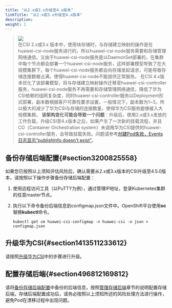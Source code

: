 ```yaml
---
title: "从2.x或3.x升级至4.x版本"
linkTitle: "从2.x或3.x升级至4.x版本"
description: 
weight: 1
---
```


>![](/css-docs/public_sys-resources/zh/icon-notice.gif)  
>在CSI 2.x或3.x 版本中，使用块存储时，与存储建立映射的操作是在huawei-csi-node服务进行的，所以huawei-csi-node服务需要和存储管理网络通信。又由于huawei-csi-node服务是以DaemonSet部署的，在集群中每个节点都会部署一个huawei-csi-node服务，这样部署模型导致了在大规模集群下，每个huawei-csi-node服务都会向存储发起请求，可能导致存储连接数被占满，使得huawei-csi-node不能提供正常服务。
>在CSI 4.x版本优化了该部署模型，将与存储建立映射操作迁移至huawei-csi-controller服务，huawei-csi-node服务不再需要和存储管理网络通信，降低了华为CSI依赖的组网复杂度，同时huawei-csi-controller服务以Deployment形式部署，副本数根据客户可靠性要求设置，一般情况下，副本数为1\~3。所以极大的减少了华为CSI与存储的连接数量，使得华为CSI服务能够接入大规模集群。
>**该架构变化可能会导致一个问题**：升级后，使用2.x或3.x发放的工作负载，升级CSI至4.x版本之后，如果产生了一次新的挂载流程，并且CO（Container Orchestration system）未调用华为CSI提供的huawei-csi-controller服务，会导致挂载失败。问题请参考[创建Pod失败，Events日志显示“publishInfo doesn't exist”](/docs/故障处理/Pod相关问题/创建Pod失败-Events日志显示-publishInfo-doesn-t-exist)。

## 备份存储后端配置{#section3200825558}

如果您已按照以上须知评估风险后，确认需要从2.x或3.x版本的CSI升级至4.5.0版本，请按照以下操作步骤备份存储后端配置：

1.  使用远程访问工具（以PuTTY为例），通过管理IP地址，登录Kubernetes集群的任意master节点。
2.  执行以下命令备份后端信息到configmap.json文件中。OpenShift平台使用**oc**替换**kubectl**命令。

    ```
    kubectl get cm huawei-csi-configmap -n huawei-csi -o json > configmap.json
    ```

## 升级华为CSI{#section1413511233612}

请按照[升级华为CSI](/docs/安装部署/升级-回退华为CSI/使用Helm升级-回退华为CSI/升级华为CSI/Kubernetes-OpenShift-Tanzu升级华为CSI#section6841317173013)中的步骤进行升级。

## 配置存储后端{#section496812169812}

请将[备份存储后端配置](#section3200825558)中备份的后端信息，按照[管理存储后端](/docs/存储后端管理/管理存储后端)章节的说明配置存储后端，存储后端配置成功后，请务必按照以上须知所述的风险处理方法进行操作，避免Pod在漂移过程中出现问题。


